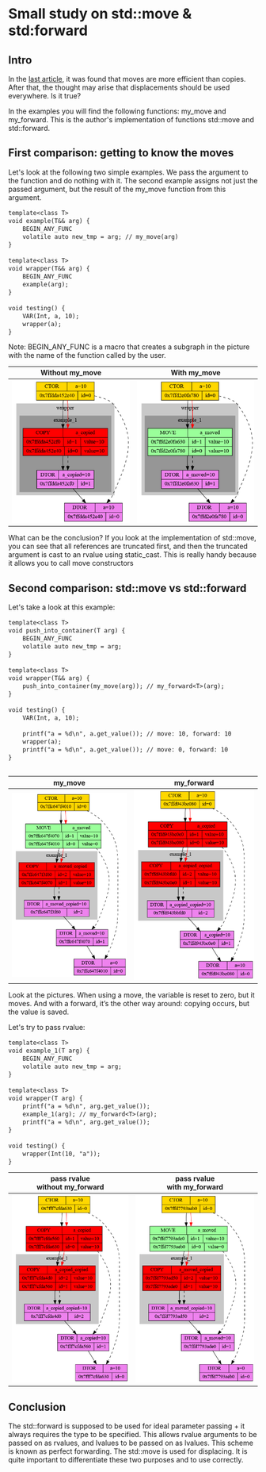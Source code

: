 
# Small study on std::move & std:forward

## Intro
In the [last article](https://github.com/x-ENIAC/MIPT_projects_4_sem/tree/master/Dumping_int), it was found that moves are more efficient than copies. After that, the thought may arise that displacements should be used everywhere. Is it true?

In the examples you will find the following functions: my_move and my_forward. This is the author's implementation of functions std::move and std::forward.

## First comparison: getting to know the moves
Let's look at the following two simple examples. We pass the argument to the function and do nothing with it. The second example assigns not just the passed argument, but the result of the my_move function from this argument.

```
template<class T>
void example(T&& arg) {
	BEGIN_ANY_FUNC
	volatile auto new_tmp = arg; // my_move(arg)
}

template<class T>
void wrapper(T&& arg) {
	BEGIN_ANY_FUNC
	example(arg);
}

void testing() {
	VAR(Int, a, 10);
	wrapper(a);
}
```
Note: BEGIN_ANY_FUNC is a macro that creates a subgraph in the picture with the name of the function called by the user.

| Without my_move | With my_move  |
|----------------|:---------:|
| ![Examples0](https://github.com/x-ENIAC/MIPT_projects_4_sem/blob/master/Move&forward_research/Examples/picture0.png) | ![Examples1](https://github.com/x-ENIAC/MIPT_projects_4_sem/blob/master/Move&forward_research/Examples/picture1.png) |

What can be the conclusion? If you look at the implementation of std::move, you can see that all references are truncated first, and then the truncated argument is cast to an rvalue using static_cast. This is really handy because it allows you to call move constructors 

## Second comparison: std::move vs std::forward
Let's take a look at this example:
```
template<class T>
void push_into_container(T arg) {
	BEGIN_ANY_FUNC
	volatile auto new_tmp = arg;
}

template<class T>
void wrapper(T&& arg) {
	push_into_container(my_move(arg)); // my_forward<T>(arg);
}

void testing() {
	VAR(Int, a, 10);

	printf("a = %d\n", a.get_value()); // move: 10, forward: 10
	wrapper(a);
	printf("a = %d\n", a.get_value()); // move: 0, forward: 10
}


```

| my_move | my_forward |
|----------------|-------------|
| ![Examples2](https://github.com/x-ENIAC/MIPT_projects_4_sem/blob/master/Move&forward_research/Examples/picture2.png) | ![Examples3](https://github.com/x-ENIAC/MIPT_projects_4_sem/blob/master/Move&forward_research/Examples/picture3.png) |

Look at the pictures. When using a move, the variable is reset to zero, but it moves. And with a forward, it’s the other way around: copying occurs, but the value is saved.


Let's try to pass rvalue:
```
template<class T>
void example_1(T arg) {
	BEGIN_ANY_FUNC
	volatile auto new_tmp = arg;
}

template<class T>
void wrapper(T arg) {
	printf("a = %d\n", arg.get_value());
	example_1(arg); // my_forward<T>(arg);
	printf("a = %d\n", arg.get_value());
}

void testing() {
	wrapper(Int(10, "a"));
} 
```


| pass rvalue<br/>without my_forward | pass rvalue<br/>with my_forward  |
|----------------|:---------:|
| ![Examples7](https://github.com/x-ENIAC/MIPT_projects_4_sem/blob/master/Move&forward_research/Examples/picture7.png) | ![Examples5](https://github.com/x-ENIAC/MIPT_projects_4_sem/blob/master/Move&forward_research/Examples/picture5.png) |


## Conclusion
The std::forward is supposed to be used for ideal parameter passing + it always requires the type to be specified. This allows rvalue arguments to be passed on as rvalues, and lvalues to be passed on as lvalues. This scheme is known as perfect forwarding. The std::move is used for displacing. It is quite important to differentiate these two purposes and to use correctly.
